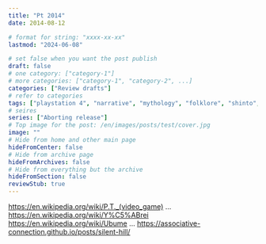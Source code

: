```yaml
---
title: "Pt 2014"
date: 2014-08-12

# format for string: "xxxx-xx-xx"
lastmod: "2024-06-08"

# set false when you want the post publish
draft: false
# one category: ["category-1"]
# more categories: ["category-1", "category-2", ...]
categories: ["Review drafts"]
# refer to categories
tags: ["playstation 4", "narrative", "mythology", "folklore", "shinto", "hton", "madness", "necro fetishism", "bestiary", "yūrei", "ubume", "isolation", "radio station", "hideo kojima", "guillermo del toro"]
# seires
series: ["Aborting release"]
# Top image for the post: /en/images/posts/test/cover.jpg
image: ""
# Hide from home and other main page
hideFromCenter: false
# Hide from archive page
hideFromArchives: false
# Hide from everything but the archive
hideFromSection: false
reviewStub: true
---
```

https://en.wikipedia.org/wiki/P.T._(video_game)
...
https://en.wikipedia.org/wiki/Y%C5%ABrei
https://en.wikipedia.org/wiki/Ubume
...
https://associative-connection.github.io/posts/silent-hill/
<!--more-->
